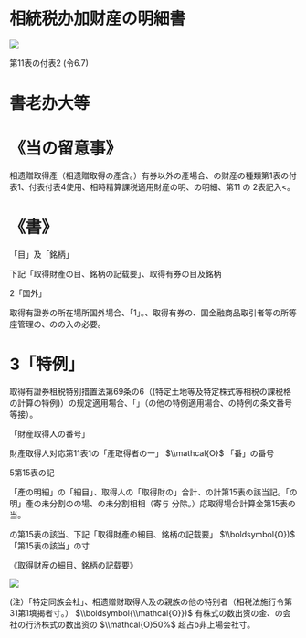 # 相統税办加财産の明細書

![](https://www.nta.go.jp/tmp/f26c8661-dbfa-4cae-99bf-39f038b15a37/images/c9d9cbf05e3c57def76a77fffd25447625d3d1745cc4d60a515a4cf136c28328.jpg)

第11表の付表2 (令6.7)

# 書老办大等

# 《当の留意事》

相遗贈取得產（相遗贈取得の產含。）有券以外の產場合、の财産の種類第1表の付表1、付表付表4使用、相時精算課税適用財産の明、の明細、第11 の 2表記入<。

# 《書》

「目」及「銘柄」

下記「取得財產の目、銘柄の記载要」、取得有券の目及銘柄

2「国外」

取得有證券の所在場所国外場合、「1」。、取得有券の、国金融商品取引者等の所等座管理の、のの入の必要。

# 3「特例」

取得有證券租税特别措置法第69条の6（(特定土地等及特定株式等相税の課税格の計算の特例)）の规定適用場合、「」（の他の特例適用場合、の特例の条文番号等接）。

「財産取得人の番号」

財產取得人对応第11表1の「產取得者の一」 $\\mathcal{O}$ 「番」の番号

5第15表の記

「產の明細」の「細目」、取得人の「取得財の」合計、の計第15表の該当記。「の明」產の未分割のの場、の未分割相相（寄与 分除。）応取得場合計算金第15表の当。

の第15表の該当、下記「取得財產の細目、銘柄の記载要」 $\\boldsymbol{O})$ 「第15表の該当」の寸

《取得财産の細目、銘柄の記载要》

![](https://www.nta.go.jp/tmp/f26c8661-dbfa-4cae-99bf-39f038b15a37/images/60840fa4d65c4c9988d7a93ca264391171c4201017e3b008acc1a785cf022616.jpg)

(注）「特定同族会社」、相遗赠财取得人及の親族の他の特别者（相税法施行令第31第1填揭者寸。） $\\boldsymbol{\\mathcal{O}})$ 有株式の数出资の金、の会社の行济株式の数出资の $\\mathcal{O}50%$ 超占b非上場会社寸。